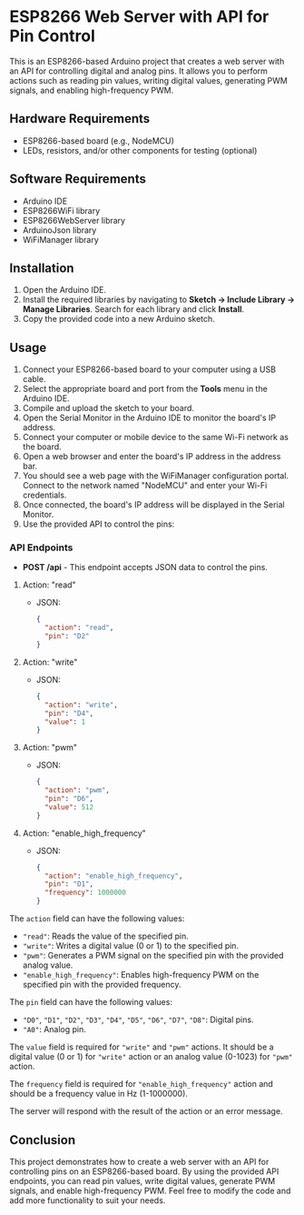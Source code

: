 # ESP8266 Web Server with API for Pin Control

This is an ESP8266-based Arduino project that creates a web server with an API for controlling digital and analog pins. It allows you to perform actions such as reading pin values, writing digital values, generating PWM signals, and enabling high-frequency PWM.

## Hardware Requirements
- ESP8266-based board (e.g., NodeMCU)
- LEDs, resistors, and/or other components for testing (optional)

## Software Requirements
- Arduino IDE
- ESP8266WiFi library
- ESP8266WebServer library
- ArduinoJson library
- WiFiManager library

## Installation

1. Open the Arduino IDE.
2. Install the required libraries by navigating to **Sketch -> Include Library -> Manage Libraries**. Search for each library and click **Install**.
3. Copy the provided code into a new Arduino sketch.

## Usage

1. Connect your ESP8266-based board to your computer using a USB cable.
2. Select the appropriate board and port from the **Tools** menu in the Arduino IDE.
3. Compile and upload the sketch to your board.
4. Open the Serial Monitor in the Arduino IDE to monitor the board's IP address.
5. Connect your computer or mobile device to the same Wi-Fi network as the board.
6. Open a web browser and enter the board's IP address in the address bar.
7. You should see a web page with the WiFiManager configuration portal. Connect to the network named "NodeMCU" and enter your Wi-Fi credentials.
8. Once connected, the board's IP address will be displayed in the Serial Monitor.
9. Use the provided API to control the pins:

### API Endpoints

- **POST /api** - This endpoint accepts JSON data to control the pins.

  
1. Action: "read"
   - JSON:
     ```json
     {
       "action": "read",
       "pin": "D2"
     }
     ```

2. Action: "write"
   - JSON:
     ```json
     {
       "action": "write",
       "pin": "D4",
       "value": 1
     }
     ```

3. Action: "pwm"
   - JSON:
     ```json
     {
       "action": "pwm",
       "pin": "D6",
       "value": 512
     }
     ```

4. Action: "enable_high_frequency"
   - JSON:
     ```json
     {
       "action": "enable_high_frequency",
       "pin": "D1",
       "frequency": 1000000
     }
     ```

  The `action` field can have the following values:
  - `"read"`: Reads the value of the specified pin.
  - `"write"`: Writes a digital value (0 or 1) to the specified pin.
  - `"pwm"`: Generates a PWM signal on the specified pin with the provided analog value.
  - `"enable_high_frequency"`: Enables high-frequency PWM on the specified pin with the provided frequency.

  The `pin` field can have the following values:
  - `"D0"`, `"D1"`, `"D2"`, `"D3"`, `"D4"`, `"D5"`, `"D6"`, `"D7"`, `"D8"`: Digital pins.
  - `"A0"`: Analog pin.

  The `value` field is required for `"write"` and `"pwm"` actions. It should be a digital value (0 or 1) for `"write"` action or an analog value (0-1023) for `"pwm"` action.

  The `frequency` field is required for `"enable_high_frequency"` action and should be a frequency value in Hz (1-1000000).

  The server will respond with the result of the action or an error message.

## Conclusion

This project demonstrates how to create a web server with an API for controlling pins on an ESP8266-based board. By using the provided API endpoints, you can read pin values, write digital values, generate PWM signals, and enable high-frequency PWM. Feel free to modify the code and add more functionality to suit your needs.
